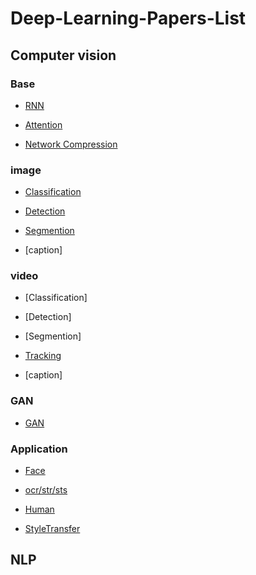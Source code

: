 # Deep-Learning-Papers-List

## Computer vision

### Base

- [RNN](https://github.com/tfygg/Deep-Learning-Papers-List/blob/master/RNN.md)

- [Attention](https://github.com/tfygg/Deep-Learning-Papers-List/blob/master/Attention.md)

- [Network Compression](https://github.com/tfygg/Deep-Learning-Papers-List/blob/master/NetworkCompression.md)


### image
- [Classification](https://github.com/tfygg/Deep-Learning-Papers-List/blob/master/CV.md)

- [Detection](https://github.com/tfygg/Deep-Learning-Papers-List/blob/master/CV.md)

- [Segmention](https://github.com/tfygg/Deep-Learning-Papers-List/blob/master/CV.md)

- [caption]


### video
- [Classification]

- [Detection]

- [Segmention]

- [Tracking](https://github.com/tfygg/Deep-Learning-Papers-List/blob/master/Tracking.md)

- [caption]


### GAN

- [GAN](https://github.com/tfygg/Deep-Learning-Papers-List/blob/master/GAN.md)


### Application

- [Face](https://github.com/tfygg/Deep-Learning-Papers-List/blob/master/Face.md)

- [ocr/str/sts](https://github.com/tfygg/Deep-Learning-Papers-List/blob/master/OCR.md)

- [Human](https://github.com/tfygg/Deep-Learning-Papers-List/blob/master/Human.md)

- [StyleTransfer](https://github.com/tfygg/Deep-Learning-Papers-List/blob/master/StyleTransfer.md)


## NLP



